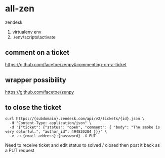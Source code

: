 # all-zen

zendesk

1. virtualenv env
2. .\env\scripts\activate

## comment on a ticket

https://github.com/facetoe/zenpy#commenting-on-a-ticket

## wrapper possibility

https://github.com/facetoe/zenpy

## to close the ticket

```
curl https://{subdomain}.zendesk.com/api/v2/tickets/{id}.json \
  -H "Content-Type: application/json" \
  -d '{"ticket": {"status": "open", "comment": { "body": "The smoke is very colorful.", "author_id": 494820284 }}}' \
  -v -u {email_address}:{password} -X PUT
```

Need to receive ticket and edit status to solved / closed then post it back as a PUT request
